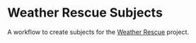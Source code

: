 Weather Rescue Subjects
=======================

A workflow to create subjects for the [Weather Rescue](https://www.zooniverse.org/projects/edh/weather-rescue) project.
